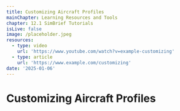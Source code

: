 ```yaml
---
title: Customizing Aircraft Profiles
mainChapter: Learning Resources and Tools
chapter: 12.1 SimBrief Tutorials
isLive: false
image: /placeholder.jpeg
resources:
  - type: video
    url: 'https://www.youtube.com/watch?v=example-customizing'
  - type: article
    url: 'https://www.example.com/customizing'
date: '2025-01-06'
---
```


# Customizing Aircraft Profiles
